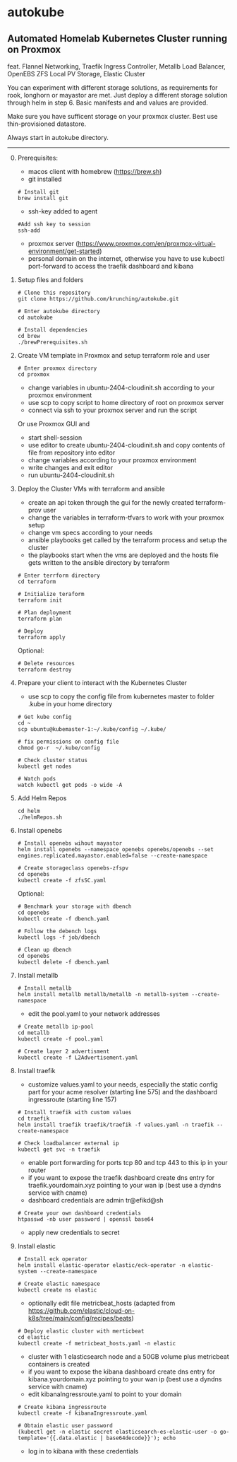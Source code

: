 # autokube
## Automated Homelab Kubernetes Cluster running on Proxmox
feat. Flannel Networking,
      Traefik Ingress Controller,
      Metallb Load Balancer,
      OpenEBS ZFS Local PV Storage,
      Elastic Cluster

You can experiment with different storage solutions, as requirements for rook, longhorn or mayastor are met. Just deploy a different storage solution through helm in step 6. Basic manifests and and values are provided.

Make sure you have sufficent storage on your proxmox cluster. Best use thin-provisioned datastore.

Always start in autokube directory.

---

0. Prerequisites:
    - macos client with homebrew (https://brew.sh)
    - git installed
    ```
    # Install git
    brew install git
    ```
    - ssh-key added to agent
    ```
    #Add ssh key to session
    ssh-add
    ```
    - proxmox server (https://www.proxmox.com/en/proxmox-virtual-environment/get-started)    
    - personal domain on the internet, otherwise you have to use kubectl port-forward to access the traefik dashboard and kibana

1. Setup files and folders
    ```
    # Clone this repository
    git clone https://github.com/krunching/autokube.git
    ```
    ```
    # Enter autokube directory
    cd autokube
    ```
    ```
    # Install dependencies
    cd brew
    ./brewPrerequisites.sh
    ```

2. Create VM template in Proxmox and setup terraform role and user
    ```
    # Enter proxmox directory
    cd proxmox
    ```
    - change variables in ubuntu-2404-cloudinit.sh according to your proxmox environment
    - use scp to copy script to home directory of root on proxmox server
    - connect via ssh to your proxmox server and run the script

   Or use Proxmox GUI and
    - start shell-session
    - use editor to create ubuntu-2404-cloudinit.sh and copy contents of file from repository into editor
    - change variables according to your proxmox environment
    - write changes and exit editor
    - run ubuntu-2404-cloudinit.sh

3. Deploy the Cluster VMs with terraform and ansible
    - create an api token through the gui for the newly created terraform-prov user
    - change the variables in terraform-tfvars to work with your proxmox setup
    - change vm specs according to your needs
    - ansible playbooks get called by the terraform process and setup the cluster
    - the playbooks start when the vms are deployed and the hosts file gets written to the ansible directory by terraform
    ```
    # Enter terrform directory
    cd terraform
    ```
    ```
    # Initialize teraform
    terraform init
    ```
    ```
    # Plan deployment
    terraform plan
    ```
    ```
    # Deploy
    terraform apply
    ```
    Optional:
    ```
    # Delete resources
    terraform destroy
    ```

4. Prepare your client to interact with the Kubernetes Cluster
    - use scp to copy the config file from kubernetes master to folder .kube in your home directory
    ```
    # Get kube config
    cd ~
    scp ubuntu@kubemaster-1:~/.kube/config ~/.kube/
    ```
    ```
    # fix permissions on config file
    chmod go-r  ~/.kube/config
    ```
    ```
    # Check cluster status
    kubectl get nodes
    ```
    ```
    # Watch pods
    watch kubectl get pods -o wide -A
    ```

5. Add Helm Repos
    ```
    cd helm
    ./helmRepos.sh
    ```

6. Install openebs
    ```
    # Install openebs wihout mayastor
    helm install openebs --namespace openebs openebs/openebs --set engines.replicated.mayastor.enabled=false --create-namespace
    ```
    ```
    # Create storageclass openebs-zfspv
    cd openebs
    kubectl create -f zfsSC.yaml
    ```
    Optional:
    ```
    # Benchmark your storage with dbench
    cd openebs
    kubectl create -f dbench.yaml
    ```
    ```
    # Follow the debench logs
    kubectl logs -f job/dbench
    ```
    ```
    # Clean up dbench
    cd openebs
    kubectl delete -f dbench.yaml
    ```

7. Install metallb
    ```
    # Install metallb
    helm install metallb metallb/metallb -n metallb-system --create-namespace
    ```
    - edit the pool.yaml to your network addresses
    ```
    # Create metallb ip-pool
    cd metallb
    kubectl create -f pool.yaml
    ```
    ```
    # Create layer 2 advertisment
    kubectl create -f L2Advertisement.yaml
    ```

8. Install traefik
    - customize values.yaml to your needs, especially the static config part for your acme resolver (starting line 575) and the dashboard ingressroute (starting line 157)
    ```
    # Install traefik with custom values
    cd traefik
    helm install traefik traefik/traefik -f values.yaml -n traefik --create-namespace
    ```
    ```
    # Check loadbalancer external ip
    kubectl get svc -n traefik
    ```
    - enable port forwarding for ports tcp 80 and tcp 443 to this ip in your router
    - if you want to expose the traefik dashboard create dns entry for traefik.yourdomain.xyz pointing to your wan ip (best use a dyndns service with cname)
    - dashboard credentials are admin tr@efikd@sh
    ```
    # Create your own dashboard credentials
    htpasswd -nb user password | openssl base64
    ```
    - apply new credentials to secret

9. Install elastic
    ```
    # Install eck operator
    helm install elastic-operator elastic/eck-operator -n elastic-system --create-namespace
    ```
    ```
    # Create elastic namespace
    kubectl create ns elastic
    ```
    - optionally edit file metricbeat_hosts (adapted from https://github.com/elastic/cloud-on-k8s/tree/main/config/recipes/beats)
    ```
    # Deploy elastic cluster with merticbeat
    cd elastic
    kubectl create -f metricbeat_hosts.yaml -n elastic
    ```
    - cluster with 1 elasticsearch node and a 50GB volume plus metricbeat containers is created 
    - if you want to expose the kibana dashboard create dns entry for kibana.yourdomain.xyz pointing to your wan ip (best use a dyndns service with cname)
    - edit kibanaIngressroute.yaml to point to your domain
    ```
    # Create kibana ingressroute
    kubectl create -f kibanaIngressroute.yaml
    ```
    ```
    # Obtain elastic user password
    (kubectl get -n elastic secret elasticsearch-es-elastic-user -o go-template='{{.data.elastic | base64decode}}'); echo
    ```
    - log in to kibana with these credentials
    
